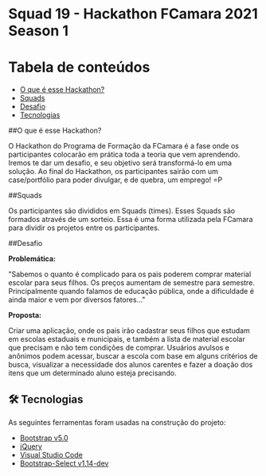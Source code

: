 # Squad 19 - Hackathon FCamara 2021 Season 1

Tabela de conteúdos
=================
<!--ts-->
   * [O que é esse Hackathon?](#o-que-e-esse-hackathon)
   * [Squads](#squads)
   * [Desafio](#desafio)
   * [Tecnologias](#tecnologias)
<!--te-->

##O que é esse Hackathon?

O Hackathon do Programa de Formação da FCamara é a fase onde os participantes colocarão em prática toda a teoria que vem aprendendo. Iremos te dar um desafio, e seu objetivo será transformá-lo em uma solução. Ao final do Hackathon, os participantes sairão com um case/portfólio para poder divulgar, e de quebra, um emprego! =P

##Squads

Os participantes são divididos em Squads (times). Esses Squads são formados através de um sorteio. Essa é uma forma utilizada pela FCamara para dividir os projetos entre os participantes.

##Desafio

**Problemática:**

"Sabemos o quanto é complicado para os pais poderem comprar material escolar para seus filhos. Os preços aumentam de semestre para semestre. Principalmente quando falamos de educação pública, onde a dificuldade é ainda maior e vem por diversos fatores..."

**Proposta:**

Criar uma aplicação, onde os pais irão cadastrar seus filhos que estudam em escolas estaduais e municipais, e também a lista de material escolar que precisam e não tem condições de comprar. Usuários avulsos e anônimos podem acessar, buscar a escola com base em alguns critérios de busca, visualizar a necessidade dos alunos carentes e fazer a doação dos itens que um determinado aluno esteja precisando.

## 🛠 Tecnologias

As seguintes ferramentas foram usadas na construção do projeto:

- [Bootstrap v5.0](https://getbootstrap.com/)
- [jQuery](https://jquery.com/)
- [Visual Studio Code](https://code.visualstudio.com/)
- [Bootstrap-Select v1.14-dev](https://github.com/snapappointments/bootstrap-select)
